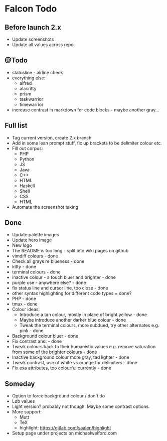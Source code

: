 # Falcon Todo

## Before launch 2.x
* Update screenshots
* Update all values across repo

## @Todo
* statusline - airline check
* everything else:
  * alfred
  * alacritty
  * prism
  * taskwarrior
  * timewarrior
* increase contrast in markdown for code blocks - maybe another gray...

## Full list
* Tag current version, create 2.x branch
* Add in some lean prompt stuff, fix up brackets to be delimiter colour etc.
* Fill out corpus:
  * PHP
  * Python
  * JS
  * Java
  * C++
  * HTML
  * Haskell
  * Shell
  * CSS
  * HTML
* Automate the screenshot taking

## Done
* Update palette images
* Update hero image
* New logo
* The README is too long - split into wiki pages on github
* vimdiff colours - done
* Check all grays re blueness - done
* kitty - done
* terminal colours - done
* inactive colour - a touch bluer and brighter - done
* purple use - anywhere else? - done
* fix status line and cursor line, too close - done
* other syntax highlighting for different code types = done?
* PHP - done
* tmux - done
* Colour ideas:
  * Introduce a tan colour, mostly in place of bright yellow - done
  * Maybe introduce another darker blue colour - done
  * Tweak the terminal colours, more subdued, try other alternates e.g. pink - done
* Background colour bluer - done
* Fix contrast and: - done
* Tweak colours back to their humanistic values e.g. remove saturation from some of the brighter colours - done
* Inactive background colour more gray, tad lighter - done
* Tweak contrast, use of white vs orange for delimiters - done
* Fix exa attributes, too colourful currently - done

## Someday
* Option to force background colour / don't do
* L*a*b values
* Light version? probably not though. Maybe some contrast options.
* More support:
  * Mutt
  * TeX
  * highlight: https://gitlab.com/saalen/highlight
* Setup page under projects on michaelwelford.com
